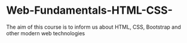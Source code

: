 # Web-Fundamentals-HTML-CSS-
The aim of this course is to inform us about HTML, CSS, Bootstrap and other modern web technologies 
